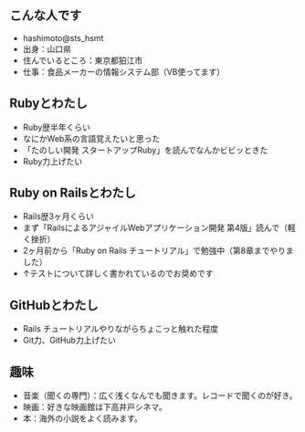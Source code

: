 ## こんな人です
* hashimoto@sts_hsmt  
* 出身：山口県  
* 住んでいるところ：東京都狛江市  
* 仕事：食品メーカーの情報システム部（VB使ってます）  

## Rubyとわたし
* Ruby歴半年くらい  
* なにかWeb系の言語覚えたいと思った  
* 「たのしい開発 スタートアップRuby」を読んでなんかビビッときた  
* Ruby力上げたい  

## Ruby on Railsとわたし  
* Rails歴3ヶ月くらい  
* まず「RailsによるアジャイルWebアプリケーション開発 第4版」読んで（軽く挫折）  
* 2ヶ月前から「Ruby on Rails チュートリアル」で勉強中（第8章までやりました）  
* ↑テストについて詳しく書かれているのでお奨めです  

## GitHubとわたし
* Rails チュートリアルやりながらちょこっと触れた程度  
* Git力、GitHub力上げたい  

## 趣味
* 音楽（聞くの専門）：広く浅くなんでも聞きます。レコードで聞くのが好き。  
* 映画：好きな映画館は下高井戸シネマ。  
* 本：海外の小説をよく読みます。  
